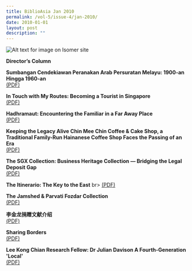 ```yaml
---
title: BiblioAsia Jan 2010
permalink: /vol-5/issue-4/jan-2010/
date: 2010-01-01
layout: post
description: ""
---
```

![Alt text for image on Isomer site](/images/covers/ba5-4.jpg)

**Director’s Column**

**Sumbangan Cendekiawan Peranakan Arab Persuratan Melayu: 1900-an Hingga 1960-an** <br>
[(PDF)](/past-issues/pdf/vol-5/v5-issue4_SumbanganArab.pdf)

**In Touch with My Routes: Becoming a Tourist in Singapore** <br>
[(PDF)](/past-issues/pdf/vol-5/v5-issue4_TouristRoutes.pdf)

**Hadhramaut: Encountering the Familiar in a Far Away Place** <br>
[(PDF)](/past-issues/pdf/vol-5/v5-issue4_Hadhramaut.pdf)

**Keeping the Legacy Alive Chin Mee Chin Coffee & Cake Shop, a Traditional Family-Run Hainanese Coffee Shop Faces the Passing of an Era** <br>
[(PDF)](/past-issues/pdf/vol-5/v5-issue4_ChinMeeChin.pdf)

**The SGX Collection: Business Heritage Collection — Bridging the Legal Deposit Gap** <br>
[(PDF)](/past-issues/pdf/vol-5/v5-issue4_SGXCollection.pdf)

**The Itinerario: The Key to the East** br>
[(PDF)](/past-issues/pdf/vol-5/v5-issue4_Itinerario.pdf)

**The Jamshed & Parvati Fozdar Collection** <br>
[(PDF)](/past-issues/pdf/vol-5/v5-issue4_JamshedParvatiFozdar.pdf)

**李金龙捐赠文献介绍** <br>
[(PDF)](/past-issues/pdf/vol-5/v5-issue4_LeeKimLong.pdf)

**Sharing Borders** <br>
[(PDF)](/past-issues/pdf/vol-5/v5-issue4_SharingBorders.pdf)

**Lee Kong Chian Research Fellow: Dr Julian Davison A Fourth-Generation 'Local'** <br>
[(PDF)](/past-issues/pdf/vol-5/v5-issue4_JulianDavidson.pdf)
